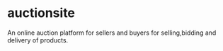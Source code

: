 # auctionsite
An online auction platform for sellers and buyers for selling,bidding and delivery of products.
